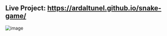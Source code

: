 ## Live Project: https://ardaltunel.github.io/snake-game/

![image](https://github.com/ardaltunel/snake-game/assets/35379428/064d4c8a-3c2e-4d59-aeee-d0d275942ae9)
